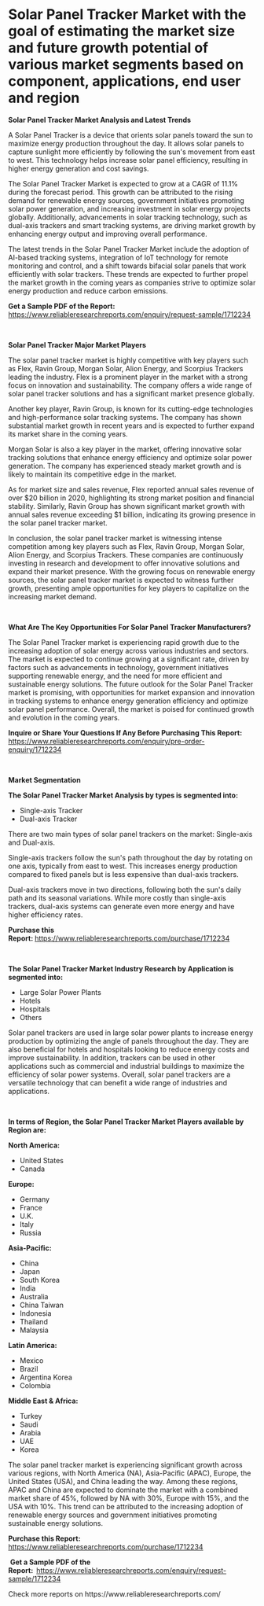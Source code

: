 <p><h1>Solar Panel Tracker Market with the goal of estimating the market size and future growth potential of various market segments based on component, applications, end user and region</h1></p><p><strong>Solar Panel Tracker Market Analysis and Latest Trends</strong></p>
<p><p>A Solar Panel Tracker is a device that orients solar panels toward the sun to maximize energy production throughout the day. It allows solar panels to capture sunlight more efficiently by following the sun's movement from east to west. This technology helps increase solar panel efficiency, resulting in higher energy generation and cost savings.</p><p>The Solar Panel Tracker Market is expected to grow at a CAGR of 11.1% during the forecast period. This growth can be attributed to the rising demand for renewable energy sources, government initiatives promoting solar power generation, and increasing investment in solar energy projects globally. Additionally, advancements in solar tracking technology, such as dual-axis trackers and smart tracking systems, are driving market growth by enhancing energy output and improving overall performance.</p><p>The latest trends in the Solar Panel Tracker Market include the adoption of AI-based tracking systems, integration of IoT technology for remote monitoring and control, and a shift towards bifacial solar panels that work efficiently with solar trackers. These trends are expected to further propel the market growth in the coming years as companies strive to optimize solar energy production and reduce carbon emissions.</p></p>
<p><strong>Get a Sample PDF of the Report:&nbsp;</strong> <a href="https://www.reliableresearchreports.com/enquiry/request-sample/1712234">https://www.reliableresearchreports.com/enquiry/request-sample/1712234</a></p>
<p>&nbsp;</p>
<p><strong>Solar Panel Tracker Major Market Players</strong></p>
<p><p>The solar panel tracker market is highly competitive with key players such as Flex, Ravin Group, Morgan Solar, Alion Energy, and Scorpius Trackers leading the industry. Flex is a prominent player in the market with a strong focus on innovation and sustainability. The company offers a wide range of solar panel tracker solutions and has a significant market presence globally.</p><p>Another key player, Ravin Group, is known for its cutting-edge technologies and high-performance solar tracking systems. The company has shown substantial market growth in recent years and is expected to further expand its market share in the coming years.</p><p>Morgan Solar is also a key player in the market, offering innovative solar tracking solutions that enhance energy efficiency and optimize solar power generation. The company has experienced steady market growth and is likely to maintain its competitive edge in the market.</p><p>As for market size and sales revenue, Flex reported annual sales revenue of over $20 billion in 2020, highlighting its strong market position and financial stability. Similarly, Ravin Group has shown significant market growth with annual sales revenue exceeding $1 billion, indicating its growing presence in the solar panel tracker market.</p><p>In conclusion, the solar panel tracker market is witnessing intense competition among key players such as Flex, Ravin Group, Morgan Solar, Alion Energy, and Scorpius Trackers. These companies are continuously investing in research and development to offer innovative solutions and expand their market presence. With the growing focus on renewable energy sources, the solar panel tracker market is expected to witness further growth, presenting ample opportunities for key players to capitalize on the increasing market demand.</p></p>
<p>&nbsp;</p>
<p><strong>What Are The Key Opportunities For Solar Panel Tracker Manufacturers?</strong></p>
<p><p>The Solar Panel Tracker market is experiencing rapid growth due to the increasing adoption of solar energy across various industries and sectors. The market is expected to continue growing at a significant rate, driven by factors such as advancements in technology, government initiatives supporting renewable energy, and the need for more efficient and sustainable energy solutions. The future outlook for the Solar Panel Tracker market is promising, with opportunities for market expansion and innovation in tracking systems to enhance energy generation efficiency and optimize solar panel performance. Overall, the market is poised for continued growth and evolution in the coming years.</p></p>
<p><strong>Inquire or Share Your Questions If Any Before Purchasing This Report:</strong> <a href="https://www.reliableresearchreports.com/enquiry/pre-order-enquiry/1712234">https://www.reliableresearchreports.com/enquiry/pre-order-enquiry/1712234</a></p>
<p>&nbsp;</p>
<p><strong>Market Segmentation</strong></p>
<p><strong>The Solar Panel Tracker Market Analysis by types is segmented into:</strong></p>
<p><ul><li>Single-axis Tracker</li><li>Dual-axis Tracker</li></ul></p>
<p><p>There are two main types of solar panel trackers on the market: Single-axis and Dual-axis. </p><p>Single-axis trackers follow the sun's path throughout the day by rotating on one axis, typically from east to west. This increases energy production compared to fixed panels but is less expensive than dual-axis trackers.</p><p>Dual-axis trackers move in two directions, following both the sun's daily path and its seasonal variations. While more costly than single-axis trackers, dual-axis systems can generate even more energy and have higher efficiency rates.</p></p>
<p><strong>Purchase this Report:&nbsp;</strong><a href="https://www.reliableresearchreports.com/purchase/1712234">https://www.reliableresearchreports.com/purchase/1712234</a></p>
<p>&nbsp;</p>
<p><strong>The Solar Panel Tracker Market Industry Research by Application is segmented into:</strong></p>
<p><ul><li>Large Solar Power Plants</li><li>Hotels</li><li>Hospitals</li><li>Others</li></ul></p>
<p><p>Solar panel trackers are used in large solar power plants to increase energy production by optimizing the angle of panels throughout the day. They are also beneficial for hotels and hospitals looking to reduce energy costs and improve sustainability. In addition, trackers can be used in other applications such as commercial and industrial buildings to maximize the efficiency of solar power systems. Overall, solar panel trackers are a versatile technology that can benefit a wide range of industries and applications.</p></p>
<p>&nbsp;</p>
<p><strong>In terms of Region, the Solar Panel Tracker Market Players available by Region are:</strong></p>
<p>
    <p> <strong> North America: </strong>
        <ul>
            <li>United States</li>
            <li>Canada</li>
        </ul>
        </p> 
    <p> <strong> Europe: </strong>
        <ul>
            <li>Germany</li>
            <li>France</li>
            <li>U.K.</li>
            <li>Italy</li>
            <li>Russia</li>
        </ul>
        </p> 
    <p> <strong> Asia-Pacific: </strong>
        <ul>
            <li>China</li>
            <li>Japan</li>
            <li>South Korea</li>
            <li>India</li>
            <li>Australia</li>
            <li>China Taiwan</li>
            <li>Indonesia</li>
            <li>Thailand</li>
            <li>Malaysia</li>
        </ul>
        </p> 
    <p> <strong> Latin America: </strong>
        <ul>
            <li>Mexico</li>
            <li>Brazil</li>
            <li>Argentina Korea</li>
            <li>Colombia</li>
        </ul>
        </p> 
    <p> <strong> Middle East & Africa: </strong>
        <ul>
            <li>Turkey</li>
            <li>Saudi</li>
            <li>Arabia</li>
            <li>UAE</li>
            <li>Korea</li>
        </ul>
    </p>
    </p>
<p><p>The solar panel tracker market is experiencing significant growth across various regions, with North America (NA), Asia-Pacific (APAC), Europe, the United States (USA), and China leading the way. Among these regions, APAC and China are expected to dominate the market with a combined market share of 45%, followed by NA with 30%, Europe with 15%, and the USA with 10%. This trend can be attributed to the increasing adoption of renewable energy sources and government initiatives promoting sustainable energy solutions.</p></p>
<p><strong>Purchase this Report: </strong><a href="https://www.reliableresearchreports.com/purchase/1712234">https://www.reliableresearchreports.com/purchase/1712234</a></p>
<p>&nbsp;<strong>Get a Sample PDF of the Report:&nbsp;&nbsp;</strong><a href="https://www.reliableresearchreports.com/enquiry/request-sample/1712234">https://www.reliableresearchreports.com/enquiry/request-sample/1712234</a></p>
<p><strong></strong></p>
<p>Check more reports on https://www.reliableresearchreports.com/</p>